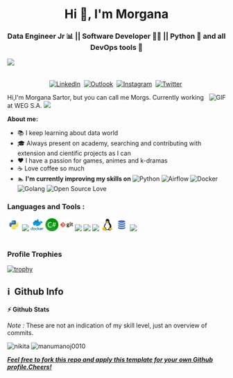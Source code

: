<h1 align="center">Hi 👋, I'm Morgana</h1>
<h3 align="center">Data Engineer Jr 📊 || Software Developer 👨‍💻 || Python 🐍 and all DevOps tools 🐳 </h3>

![](https://komarev.com/ghpvc/?username=your-SartMorgs)

<p align="center">
<br>
<a href="https://www.linkedin.com/in/morgana-sartor/"><img src="https://img.shields.io/badge/linkedin-%230077B5.svg?&style=for-the-badge&logo=linkedin&logoColor=white" alt="LinkedIn" /></a>&nbsp;
<a href="mailto:morgana.sartor@outlook.com"><img src="https://img.shields.io/badge/outlook-blue.svg?&style=for-the-badge&logo=Outlook&logoColor=white" alt="Outlook"/></a>&nbsp;
<a href="https://www.instagram.com/sartmorg/"><img src="https://img.shields.io/badge/instagram-purple.svg?&style=for-the-badge&logo=Instagram&logoColor=white" alt="Instagram"/></a>&nbsp;
<a href="https://mobile.twitter.com/sartor_morgana"><img src="https://img.shields.io/badge/twitter-blue.svg?&style=for-the-badge&logo=Twitter&logoColor=white" alt="Twitter"/></a>&nbsp;
</p>

<img align="right" alt="GIF" src="https://i.pinimg.com/originals/af/00/82/af00823f968953a128d8e6e4463bb7cc.gif" />

Hi,I'm Morgana Sartor, but you can call me Morgs. Currently working at WEG S.A. <img src="https://media.giphy.com/media/WUlplcMpOCEmTGBtBW/giphy.gif" width="30">   


**About me:**

- 📚 I keep learning about data world
- 🎓 Always present on academy, searching and contributing with extension and cientific projects as I can
- ❤️ I have a passion for games, animes and k-dramas
- ☕ Love coffee so much
- 🏊 **I'm currently improving my skills on**
![Python](https://img.shields.io/badge/Python-%7C-0%2C%2022%2C%20100)  ![Airflow](https://img.shields.io/badge/Airflow-%7C-redgreen)    ![Docker](https://img.shields.io/badge/Docker-%7C-blue)   ![Golang](https://img.shields.io/badge/Golang-%7C-blue)   ![Open Source Love](https://badges.frapsoft.com/os/v1/open-source.svg?v=103)


### Languages and Tools :

<code><img height="30" src="https://raw.githubusercontent.com/github/explore/80688e429a7d4ef2fca1e82350fe8e3517d3494d/topics/python/python.png"></code>
<code><img height="30" src="https://i2.wp.com/hypi.io/wp-content/uploads/2020/07/5da6137a51a426ffcbfdca45_Golang.jpeg?fit=1200%2C800&ssl=1"></code>
<code><img height="30" src="https://raw.githubusercontent.com/github/explore/80688e429a7d4ef2fca1e82350fe8e3517d3494d/topics/docker/docker.png"></code>
<code><img height="30" src="https://raw.githubusercontent.com/github/explore/80688e429a7d4ef2fca1e82350fe8e3517d3494d/topics/csharp/csharp.png"></code>
<code><img height="30" src="https://raw.githubusercontent.com/github/explore/80688e429a7d4ef2fca1e82350fe8e3517d3494d/topics/git/git.png"></code>
<code><img height="30" src="https://is3-ssl.mzstatic.com/image/thumb/Purple114/v4/a6/a0/05/a6a0054d-9c72-f9c9-9a98-2f871a2b159d/source/512x512bb.jpg"></code>
<code><img height="30" src="https://avatars.githubusercontent.com/u/33643075?s=280&v=4"></code>
<code><img height="30" src="https://cdn4.iconfinder.com/data/icons/flat-brand-logo-2/512/oracle-512.png"></code>
<code><img height="30" src="https://raw.githubusercontent.com/github/explore/80688e429a7d4ef2fca1e82350fe8e3517d3494d/topics/linux/linux.png"></code>
<code><img height="30" src="https://raw.githubusercontent.com/github/explore/80688e429a7d4ef2fca1e82350fe8e3517d3494d/topics/sql/sql.png"></code>
<code><img height="30" src="https://miro.medium.com/max/682/0*60Wj8lmsW8ABqkYt.png"></code>
<br>
<br>


### Profile Trophies

[![trophy](https://github-profile-trophy.vercel.app/?username=SartMorgs)](https://github.com/ryo-ma/github-profile-trophy)

 
<h2>ℹ️ &nbsp;Github Info</h2>

  <summary><b>⚡ Github Stats</b></summary>
  
<i> Note :</i>  These are not an indication of my skill level, just an overview of commits.

<img height="180em" src="https://github-readme-stats.vercel.app/api?username=SartMorgs&show_icons=true&locale=en&hide_border=true" alt="nikita" />
<img height="180em" src="https://github-readme-stats.vercel.app/api/top-langs?username=SartMorgs&show_icons=true&locale=en&layout=compact&langs_count=7&hide_border=true&hide=c" alt="manumanoj0010"/>


<u><i><b> Feel free to fork this repo and apply this template for your own Github profile.Cheers!</i></b></u>

